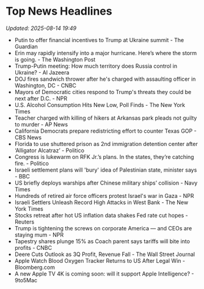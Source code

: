 # Top News Headlines

_Updated: 2025-08-14 19:49_

- Putin to offer financial incentives to Trump at Ukraine summit - The Guardian
- Erin may rapidly intensify into a major hurricane. Here’s where the storm is going. - The Washington Post
- Trump-Putin meeting: How much territory does Russia control in Ukraine? - Al Jazeera
- DOJ fires sandwich thrower after he's charged with assaulting officer in Washington, DC - CNBC
- Mayors of Democratic cities respond to Trump's threats they could be next after D.C. - NPR
- U.S. Alcohol Consumption Hits New Low, Poll Finds - The New York Times
- Teacher charged with killing of hikers at Arkansas park pleads not guilty to murder - AP News
- California Democrats prepare redistricting effort to counter Texas GOP - CBS News
- Florida to use shuttered prison as 2nd immigration detention center after ‘Alligator Alcatraz’ - Politico
- Congress is lukewarm on RFK Jr.’s plans. In the states, they’re catching fire. - Politico
- Israeli settlement plans will 'bury' idea of Palestinian state, minister says - BBC
- US briefly deploys warships after Chinese military ships’ collision - Navy Times
- Hundreds of retired air force officers protest Israel's war in Gaza - NPR
- Israeli Settlers Unleash Record High Attacks in West Bank - The New York Times
- Stocks retreat after hot US inflation data shakes Fed rate cut hopes - Reuters
- Trump is tightening the screws on corporate America — and CEOs are staying mum - NPR
- Tapestry shares plunge 15% as Coach parent says tariffs will bite into profits - CNBC
- Deere Cuts Outlook as 3Q Profit, Revenue Fall - The Wall Street Journal
- Apple Watch Blood Oxygen Tracker Returns to US After Legal Win - Bloomberg.com
- A new Apple TV 4K is coming soon: will it support Apple Intelligence? - 9to5Mac
